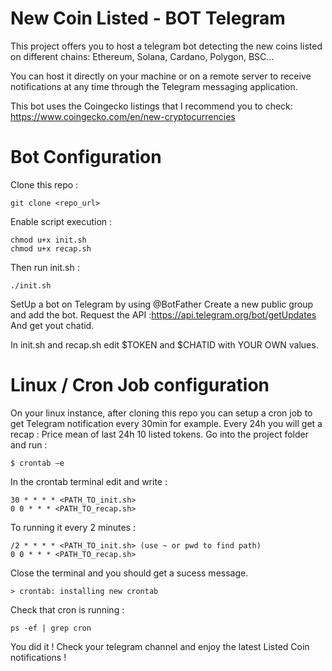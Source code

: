 # New Coin Listed - BOT Telegram
This project offers you to host a telegram bot detecting the new coins listed on different chains: Ethereum, Solana, Cardano, Polygon, BSC...

You can host it directly on your machine or on a remote server to receive notifications at any time through the Telegram messaging application.

This bot uses the Coingecko listings that I recommend you to check: https://www.coingecko.com/en/new-cryptocurrencies

# Bot Configuration 
Clone this repo :
```
git clone <repo_url>
```

Enable script execution :
```
chmod u+x init.sh
chmod u+x recap.sh
```

Then run init.sh : 
```
./init.sh
```

SetUp a bot on Telegram by using @BotFather
Create a new public group and add the bot.
Request the API :[https://api.telegram.org/bot<YourBOTToken>/getUpdates](https://api.telegram.org/bot<YourBOTToken>/getUpdates)
And get yout chatid.
  
In init.sh and recap.sh edit $TOKEN and $CHATID with YOUR OWN values.

# Linux / Cron Job configuration

On your linux instance, after cloning this repo you can setup a cron job to get Telegram notification every 30min for example.
Every 24h you will get a recap : Price mean of last 24h 10 listed tokens.
Go into the project folder and run :
```
$ crontab –e
```
In the crontab terminal edit and write :
```
30 * * * * <PATH_TO_init.sh>
0 0 * * * <PATH_TO_recap.sh>
```
To running it every 2 minutes :
```
/2 * * * * <PATH_TO_init.sh> (use ~ or pwd to find path)
0 0 * * * <PATH_TO_recap.sh>
```
Close the terminal and you should get a sucess message.
```
> crontab: installing new crontab
```
Check that cron is running :
```
ps -ef | grep cron
```
You did it ! Check your telegram channel and enjoy the latest Listed Coin notifications !
